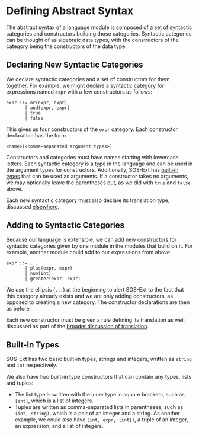 # Defining Abstract Syntax
The abstract syntax of a language module is composed of a set of
syntactic categories and constructors building those categories.
Syntactic categories can be thought of as algebraic data types, with
the constructors of the category being the constructors of the data
type.


## Declaring New Syntactic Categories
We declare syntactic categories and a set of constructors for them
together.  For example, we might declare a syntactic category for
expressions named `expr` with a few constructors as follows:
```
expr ::= or(expr, expr)
       | and(expr, expr)
       | true
       | false
```
This gives us four constructors of the `expr` category.  Each
constructor declaration has the form
```
<name>(<comma-separated argument types>)
```
Constructors and categories must have names starting with lowercase
letters.  Each syntactic category is a type in the language and can be
used in the argument types for constructors.  Additionally, SOS-Ext
has [built-in types](#built-in-types) that can be used as arguments.
If a constructor takes no arguments, we may optionally leave the
parentheses out, as we did with `true` and `false` above.

Each new syntactic category must also declare its translation type,
discussed [elsewhere](translation.md).


## Adding to Syntactic Categories
Because our language is extensible, we can add new constructors for
syntactic categories given by one module in the modules that build on
it.  For example, another module could add to our expressions from
above:
```
expr ::= ...
       | plus(expr, expr)
       | num(int)
       | greater(expr, expr)
```
We use the ellipsis (`...`) at the beginning to alert SOS-Ext to the
fact that this category already exists and we are only adding
constructors, as opposed to creating a new category.  The constructor
declarations are then as before.

Each new constructor must be given a rule defining its translation as
well, discussed as part of the [broader discussion of
translation](translation.md).


## Built-In Types
SOS-Ext has two basic built-in types, strings and integers, written as
`string` and `int` respectively.

We also have two built-in type constructors that can contain any
types, lists and tuples:
* The list type is written with the inner type in square brackets,
  such as `[int]`, which is a list of integers.
* Tuples are written as comma-separated lists in parentheses, such as
  `(int, string)`, which is a pair of an integer and a string.  As
  another example, we could also have `(int, expr, [int])`, a triple
  of an integer, an expression, and a list of integers.

